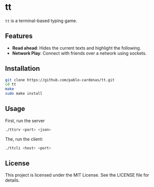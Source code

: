 # tt

`tt` is a terminal-based typing game.

## Features

- **Read ahead**: Hides the current texts and highlight the following.
- **Network Play**: Connect with friends over a network using sockets.

## Installation

```sh
git clone https://github.com/pablo-cardenas/tt.git
cd tt
make
sudo make install
```

## Usage

First, run the server

```sh
./ttsrv <port> <json>
```

The, run the client:

```sh
./ttcli <host> <port>
```

## License

This project is licensed under the MIT License. See the LICENSE file for details.
